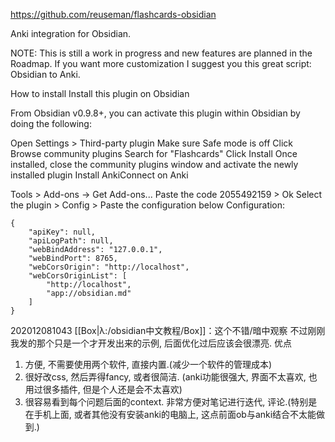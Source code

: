 https://github.com/reuseman/flashcards-obsidian

Anki integration for Obsidian.

NOTE: This is still a work in progress and new features are planned in the Roadmap. If you want more customization I suggest you this great script: Obsidian to Anki.

How to install
Install this plugin on Obsidian

From Obsidian v0.9.8+, you can activate this plugin within Obsidian by doing the following:

Open Settings > Third-party plugin
Make sure Safe mode is off
Click Browse community plugins
Search for "Flashcards"
Click Install
Once installed, close the community plugins window and activate the newly installed plugin
Install AnkiConnect on Anki

Tools > Add-ons -> Get Add-ons...
Paste the code 2055492159 > Ok
Select the plugin > Config > Paste the configuration below
Configuration:
```
{
    "apiKey": null,
    "apiLogPath": null,
    "webBindAddress": "127.0.0.1",
    "webBindPort": 8765,
    "webCorsOrigin": "http://localhost",
    "webCorsOriginList": [
        "http://localhost",
        "app://obsidian.md"
    ]
}
```

202012081043
[[Box|λ:/obsidian中文教程/Box]]：这个不错/暗中观察  不过刚刚我发的那个只是一个才开发出来的示例, 后面优化过后应该会很漂亮.
优点
1. 方便, 不需要使用两个软件, 直接内置.(减少一个软件的管理成本)
2. 很好改css, 然后弄得fancy, 或者很简洁. (anki功能很强大, 界面不太喜欢, 也用过很多插件, 但是个人还是会不太喜欢)
3. 很容易看到每个问题后面的context. 非常方便对笔记进行迭代, 评论.(特别是在手机上面, 或者其他没有安装anki的电脑上, 这点前面ob与anki结合不太能做到.)